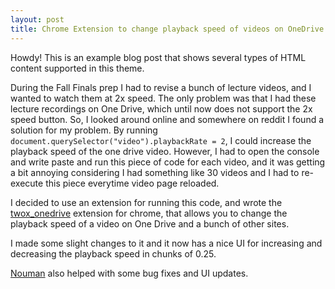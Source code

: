 ```yaml
---
layout: post
title: Chrome Extension to change playback speed of videos on OneDrive
---
```



<div class="message">
  Howdy! This is an example blog post that shows several types of HTML content supported in this theme.
</div>

During the Fall Finals prep I had to revise a bunch of lecture videos, and I wanted to watch them at 2x speed. The only problem was that I had these lecture recordings on One Drive, which until now does not support the 2x speed button. So, I looked around online and somewhere on reddit I found a solution for my problem. By running `document.querySelector("video").playbackRate = 2`, I could increase the playback speed of the one drive video. However, I had to open the console and write paste and run this piece of code for each video, and it was getting a bit annoying considering I had something like 30 videos and I had to re-execute this piece everytime video page reloaded. 

I decided to use an extension for running this code, and wrote the [twox_onedrive](https://github.com/martianbilal/twox_onedrive) extension for chrome, that allows you to change the playback speed of a video on One Drive and a bunch of other sites. 

I made some slight changes to it and it now has a nice UI for increasing and decreasing the playback speed in chunks of 0.25. 

[Nouman](https://github.com/MNoumanAbbasi) also helped with some bug fixes and UI updates. 

